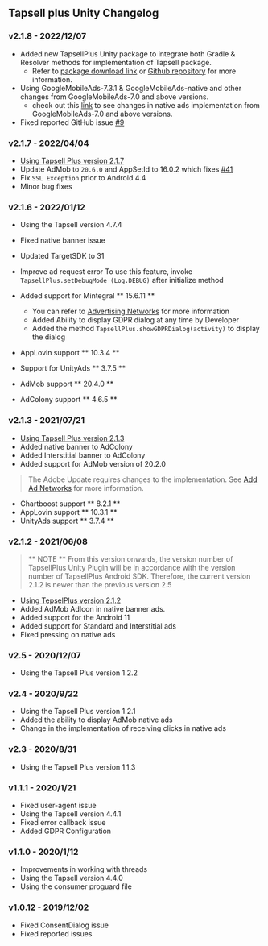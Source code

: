 ## Tapsell plus Unity Changelog

### v2.1.8 - 2022/12/07
* Added new TapsellPlus Unity package to integrate both Gradle & Resolver methods for implementation of Tapsell package.
  - Refer to [package download link](https://github.com/tapsellorg/TapsellPlusSDK-UnityPlugin/releases) or [Github repository](https://github.com/tapsellorg/TapsellPlusSDK-UnityPlugin) for more information.
* Using GoogleMobileAds-7.3.1 & GoogleMobileAds-native and other changes from GoogleMobileAds-7.0 and above versions.
  - check out this [link](https://developers.google.com/admob/unity/native) to see changes in native ads implementation from GoogleMobileAds-7.0 and above versions.
* Fixed reported GitHub issue [#9](https://github.com/tapsellorg/TapsellPlusSDK-UnitySample2019/issues/9)

### v2.1.7 - 2022/04/04
* [Using Tapsell Plus version 2.1.7](/plus-sdk/android/main/#v217---20220328)
* Update AdMob to `20.6.0` and AppSetId to 16.0.2 which fixes [#41](https://github.com/tapsellorg/TapsellPlusSDK-AndroidSample/issues/41)
* Fix `SSL Exception` prior to Android 4.4
* Minor bug fixes

### v2.1.6 - 2022/01/12
* Using the Tapsell version 4.7.4
* Fixed native banner issue
* Updated TargetSDK to 31
* Improve ad request error
  To use this feature, invoke
  `TapsellPlus.setDebugMode (Log.DEBUG)`
  after initialize method

* Added support for Mintegral ** 15.6.11 **
  - You can refer to [Advertising Networks](/plus-sdk/android/add-adnetworks/index.html) for more information
  * Added Ability to display GDPR dialog at any time by Developer
  - Added the method `TapsellPlus.showGDPRDialog(activity)` to display the dialog
* AppLovin support ** 10.3.4 **
* Support for UnityAds ** 3.7.5 **
* AdMob support ** 20.4.0 **
* AdColony support ** 4.6.5 **

### v2.1.3 - 2021/07/21
* [Using Tapsell Plus version 2.1.3](/plus-sdk/android/main/#v213---20210721)
* Added native banner to AdColony
* Added Interstitial banner to AdColony
* Added support for AdMob version of 20.2.0

> The Adobe Update requires changes to the implementation. See [Add Ad Networks](/plus-sdk/unity/add-adnetworks/index.html) for more information.

* Chartboost support ** 8.2.1 **
* AppLovin support ** 10.3.1 **
* UnityAds support ** 3.7.4 **


### v2.1.2 - 2021/06/08
> ** NOTE ** From this version onwards, the version number of TapsellPlus Unity Plugin will be in accordance with the version number of TapsellPlus Android SDK. Therefore, the current version 2.1.2 is newer than the previous version 2.5


* [Using TepselPlus version 2.1.2](https://docs.tapsell.ir/plus-sdk/android/main/#v212---20210607)
* Added AdMob AdIcon in native banner ads.
* Added support for the Android 11
* Added support for Standard and Interstitial ads
* Fixed pressing on native ads

### v2.5 - 2020/12/07
* Using the Tapsell Plus version 1.2.2

### v2.4 - 2020/9/22
* Using the Tapsell Plus version 1.2.1
* Added the ability to display AdMob native ads
* Change in the implementation of receiving clicks in native ads

### v2.3 - 2020/8/31
* Using the Tapsell Plus version 1.1.3

### v1.1.1 - 2020/1/21
* Fixed user-agent issue
* Using the Tapsell version 4.4.1
* Fixed error callback issue
* Added GDPR Configuration

### v1.1.0 - 2020/1/12
* Improvements in working with threads
* Using the Tapsell version 4.4.0
* Using the consumer proguard file

### v1.0.12 - 2019/12/02
* Fixed ConsentDialog issue
* Fixed reported issues
